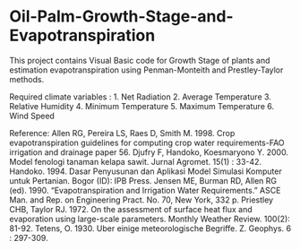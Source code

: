 # Oil-Palm-Growth-Stage-and-Evapotranspiration

This project contains Visual Basic code for Growth Stage of plants and estimation evapotranspiration using Penman-Monteith and Prestley-Taylor methods.

Required climate variables :  1. Net Radiation
                              2. Average Temperature
                              3. Relative Humidity
                              4. Minimum Temperature
                              5. Maximum Temperature
                              6. Wind Speed
                              
Reference:
Allen RG, Pereira LS, Raes D, Smith M. 1998. Crop evapotranspiration guidelines for computing crop water requirements-FAO irrigation and drainage paper 56.
Djufry F, Handoko, Koesmaryono Y. 2000. Model fenologi tanaman kelapa sawit. Jurnal Agromet. 15(1) : 33-42.
Handoko. 1994. Dasar Penyusunan dan Aplikasi Model Simulasi Komputer untuk Pertanian. Bogor (ID): IPB Press.
Jensen ME, Burman RD, Allen RG (ed). 1990. “Evapotranspiration and Irrigation Water Requirements.” ASCE Man. and Rep. on Engineering Pract. No. 70, New York, 332 p.
Priestley CHB, Taylor RJ. 1972. On the assessment of surface heat flux and evaporation using large-scale parameters. Monthly Weather Review. 100(2): 81-92.
Tetens, O. 1930. Uber einige meteorologische Begriffe. Z. Geophys. 6 : 297-309.


